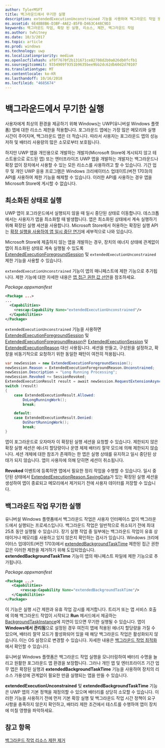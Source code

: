 ```yaml
---
author: TylerMSFT
title: 백그라운드에서 무기한 실행
description: extendedExecutionUnconstrained 기능을 사용하여 백그라운드 작업 또는 확장된 실행 세션을 백그라운드에서 무기한 실행하세요.
ms.assetid: 6E48B8B6-D3BF-4AE2-85FB-D463C448C9D3
keywords: 백그라운드 작업, 확장 된 실행, 리소스, 제한, 백그라운드 작업
ms.author: twhitney
ms.date: 10/3/2017
ms.topic: article
ms.prod: windows
ms.technology: uwp
ms.localizationpriority: medium
ms.openlocfilehash: af0f7670f2b131671ce82708d2b0a826db0fcfb1
ms.sourcegitcommit: 9354909f9351b9635bee9bb2dc62db60d2d70107
ms.translationtype: MT
ms.contentlocale: ko-KR
ms.lasthandoff: 10/16/2018
ms.locfileid: "4685674"
---
```

# <a name="run-in-the-background-indefinitely"></a>백그라운드에서 무기한 실행

사용자에게 최상의 환경을 제공하기 위해 Windows는 UWP(유니버설 Windows 플랫폼) 앱에 대한 리소스 제한을 적용합니다. 포그라운드 앱에는 가장 많은 메모리와 실행 시간이 주어지며, 백그라운드 앱은 더 적습니다. 따라서 사용자는 포그라운드 앱의 성능 저하 및 배터리 사용량의 많은 소모로부터 보호됩니다.

하지만 UWP 앱을 개인용으로 개발하는 개발자(Microsoft Store에 게시되지 않고 테스트용으로 로드된 앱) 또는 엔터프라이즈 UWP 앱을 개발하는 개발자는 백그라운드나 확장 없이 장치에서 사용할 수 있는 모든 리소스를 사용하려고 할 수 있습니다. 기간 업무 및 개인 UWP 응용 프로그램은 Windows 크리에이터스 업데이트(버전 1703)의 API를 사용하여 제한 기능을 해제할 수 있습니다. 이러한 API를 사용하는 경우 앱을 Microsoft Store에 게시할 수 없습니다.

## <a name="run-while-minimized"></a>최소화된 상태로 실행

UWP 앱이 포그라운드에서 실행되지 않을 때 일시 중단된 상태로 이동합니다. 데스크톱에서는 사용자가 앱을 최소화할 때 발생합니다. 앱은 최소화된 상태에서 계속 실행하기 위해 확장된 실행 세션을 사용합니다. Microsoft Store에서 허용하는 확장된 실행 API는 [확장 실행을 사용하여 앱 일시 중단 연기](https://docs.microsoft.com/windows/uwp/launch-resume/run-minimized-with-extended-execution)에 세부적으로 나와 있습니다.

Microsoft Store에 제출하지 않는 앱을 개발하는 경우, 장치의 에너지 상태에 관계없이 앱이 최소화된 상태로 계속 실행될 수 있도록 [ExtendedExecutionForegroundSession](https://docs.microsoft.com/uwp/api/windows.applicationmodel.extendedexecution.foreground.extendedexecutionforegroundsession) 및 `extendedExecutionUnconstrained` 제한 기능을 사용할 수 있습니다.  

`extendedExecutionUnconstrained` 기능이 앱의 매니페스트에 제한 기능으로 추가됩니다. 제한 기능에 대한 자세한 내용은 [앱 접근 권한 값 선언](https://docs.microsoft.com/windows/uwp/packaging/app-capability-declarations)을 참조하세요.

_Package.appxmanifest_
```xml
<Package ...>
...
  <Capabilities>  
    <rescap:Capability Name="extendedExecutionUnconstrained"/>  
  </Capabilities>  
</Package>
```

`extendedExecutionUnconstrained` 기능을 사용하면 [ExtendedExecutionForegroundSession](https://docs.microsoft.com/uwp/api/windows.applicationmodel.extendedexecution.foreground.extendedexecutionforegroundsession) 및 [ExtendedExecutionForegroundReason](https://docs.microsoft.com/en-us/uwp/api/windows.applicationmodel.extendedexecution.foreground.extendedexecutionforegroundreason)은 [ExtendedExecutionSession](https://docs.microsoft.com/uwp/api/windows.applicationmodel.extendedexecution.extendedexecutionsession) 및 [ExtendedExecutionReason](https://docs.microsoft.com/uwp/api/windows.applicationmodel.extendedexecution.extendedexecutionreason) 대신 사용됩니다. 세션을 만들고, 구성원을 설정하고, 확장을 비동기적으로 요청하기 위한 동일한 패턴이 여전히 적용됩니다. 

```cs
var newSession = new ExtendedExecutionForegroundSession();  
newSession.Reason = ExtendedExecutionForegroundReason.Unconstrained;  
newSession.Description = "Long Running Processing";  
newSession.Revoked += SessionRevoked;  
ExtendedExecutionResult result = await newSession.RequestExtensionAsync();  
switch (result)  
{  
    case ExtendedExecutionResult.Allowed:  
        DoLongRunningWork();  
        break;  

    default:  
    case ExtendedExecutionResult.Denied:  
        DoShortRunningWork();  
        break;  
}
```

앱이 포그라운드로 오자마자 이 확장된 실행 세션을 요청할 수 있습니다. 제한되지 않은 확장 실행 세션은 에너지 할당량이나 운영 체제 배터리 절약 모드에 의해 제한되지 않습니다. 세션 개체에 대한 참조가 존재하는 한 앱은 실행 상태를 유지하고 일시 중단된 상태가 되지 않습니다. 앱이 사용자에 의해 닫히면 세션이 취소됩니다.

**Revoked** 이벤트에 등록하면 앱에서 필요한 정리 작업을 수행할 수 있습니다. 일시 중단된 상태에서 [ExtendedExecutionReason.SavingData](https://docs.microsoft.com/uwp/api/windows.applicationmodel.extendedexecution.extendedexecutionreason)가 있는 확장된 실행 세션을 생성하여 앱이 종료되고 메모리에서 제거되기 전에 사용자 데이터를 저장할 수 있습니다.

## <a name="run-background-tasks-indefinitely"></a>백그라운드 작업 무기한 실행

유니버설 Windows 플랫폼에서 백그라운드 작업은 사용자 인터페이스 없이 백그라운드에서 실행되는 프로세스입니다. 백그라운드 작업은 일반적으로 취소되기 전에 최대 25초 동안 실행될 수 있습니다. 장기 실행 작업 중 일부에는 백그라운드 작업이 유휴 상태이거나 메모리를 사용하고 있지 않은지 확인하는 검사가 있습니다. Windows 크리에이터스 업데이트(버전 1703)에서 [extendedBackgroundTaskTime](https://docs.microsoft.com/windows/uwp/packaging/app-capability-declarations) 제한된 접근 권한 값은 이러한 제한을 제거하기 위해 도입되었습니다. **extendedBackgroundTaskTime** 기능이 앱의 매니페스트 파일에 제한 기능으로 추가됩니다.

_Package.appxmanifest_
```xml
<Package ...>
   <Capabilities>  
       <rescap:Capability Name="extendedBackgroundTaskTime"/>  
   </Capabilities>  
</Package>
```

이 기능은 실행 시간 제한과 유휴 작업 감시를 제거합니다. 트리거 또는 앱 서비스 호출에 의해 백그라운드 작업이 시작되고 **Run** 메서드에서 제공하는 [BackgroundTaskInstance](https://docs.microsoft.com/uwp/api/Windows.ApplicationModel.Background.IBackgroundTaskInstance)에 지연이 있으면 무기한 실행될 수 있습니다. 앱이 **Windows에서 관리됨**으로 설정된 경우 여전히 앱에 적용된 에너지 할당량을 가질 수 있으며, 배터리 절약 모드가 활성화되어 있을 때 해당 백그라운드 작업은 활성화되지 않습니다. 이는 OS 설정으로 변경할 수 있습니다. 자세한 내용은 [백그라운드 작업 최적화](https://docs.microsoft.com/windows/uwp/debug-test-perf/optimize-background-activity)에서 확인할 수 있습니다.

유니버설 Windows 플랫폼은 백그라운드 작업 실행을 모니터링하여 배터리 수명을 늘리고 원활한 포그라운드 앱 환경을 보장합니다. 그러나 개인 앱 및 엔터프라이즈 기간 업무 앱은 확장된 실행과 **extendedBackgroundTaskTime** 기능을 사용하여 장치의 리소스 가용성에 관계없이 필요한 만큼 실행되는 앱을 만들 수 있습니다.

**extendedExecutionUnconstrained** 및 **extendedBackgroundTaskTime** 기능은 UWP 앱의 기본 정책을 재정의할 수 있으며 배터리를 상당히 소모할 수 있습니다. 이러한 기능을 사용하기 전에 먼저 기본 확장 실행 및 백그라운드 작업 시간 정책이 요구 사항을 충족하지 않은지 확인하고, 배터리 제한 조건에서 테스트를 수행하여 앱이 장치에 미칠 영향을 파악하세요.

## <a name="see-also"></a>참고 항목

[백그라운드 작업 리소스 제한 제거](https://docs.microsoft.com/windows/application-management/enterprise-background-activity-controls)
